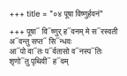 +++
title = "०४ पूषा विष्णुर्हवनं"

+++
पूषा᳓ वि᳓ष्णुर् ह᳓वनम् मे स᳓रस्वती  
अ᳓वन्तु सप्त᳓ सि᳓न्धवः  
आ᳓पो वा᳓तः प᳓र्वतासो व᳓नस्प᳓तिः  
शृणो᳓तु पृथिवी᳓ ह᳓वम्